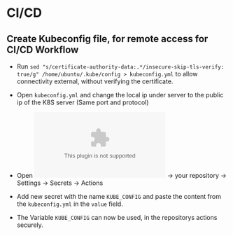 # CI/CD

## Create Kubeconfig file, for remote access for CI/CD Workflow

- Run `sed "s/certificate-authority-data:.*/insecure-skip-tls-verify: true/g" /home/ubuntu/.kube/config > kubeconfig.yml` to allow connectivity external, without verifying the certificate.
- Open `kubeconfig.yml` and change the local ip under server to the public ip of the K8S server (Same port and protocol)

- Open ![github.com](www.github.com) -> your repository -> Settings -> Secrets -> Actions
- Add new secret with the name `KUBE_CONFIG` and paste the content from the `kubeconfig.yml` in the `value` field.
- The Variable `KUBE_CONFIG` can now be used, in the repositorys actions securely.


